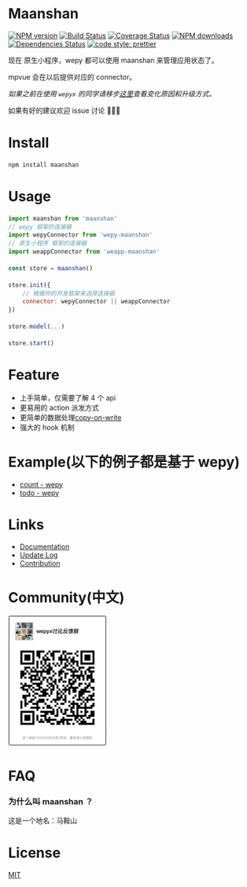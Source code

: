 # Maanshan
[![NPM version](https://img.shields.io/npm/v/maanshan.svg?style=flat)](https://npmjs.org/package/maanshan)
[![Build Status](https://travis-ci.org/tolerance-go/maanshan.svg?branch=master)](https://travis-ci.org/tolerance-go/maanshan)
[![Coverage Status](https://coveralls.io/repos/github/tolerance-go/wepyx/badge.svg?branch=master)](https://coveralls.io/github/tolerance-go/wepyx?branch=master)
[![NPM downloads](http://img.shields.io/npm/dm/maanshan.svg?style=flat)](https://npmjs.org/package/maanshan)
[![Dependencies Status](https://david-dm.org/tolerance-go/maanshan/status.svg)](https://david-dm.org/tolerance-go/maanshan)
[![code style: prettier](https://img.shields.io/badge/code_style-prettier-ff69b4.svg)](https://github.com/prettier/prettier)

现在 原生小程序，wepy 都可以使用 maanshan 来管理应用状态了。

mpvue 会在以后提供对应的 connector。

*如果之前在使用 `wepyx` 的同学请移步[这里](https://github.com/tolerance-go/wepyx/blob/master/docs/WEPYX.md)查看变化原因和升级方式。*

如果有好的建议欢迎 issue 讨论 👏👏👏

# Install
```zsh
npm install maanshan
```

# Usage
```js
import maanshan from 'maanshan'
// wepy 框架的连接器
import wepyConnector from 'wepy-maanshan'
// 原生小程序 框架的连接器
import weappConnector from 'weapp-maanshan'

const store = maanshan()

store.init({
    // 根据你的开发框架来选择连接器
    connector: wepyConnector || weappConnector
})

store.model(...)

store.start()
```

# Feature

- 上手简单，仅需要了解 4 个 api
- 更易用的 action 派发方式
- 更简单的数据处理[copy-on-write](https://en.wikipedia.org/wiki/Copy-on-write)
- 强大的 hook 机制

# Example(以下的例子都是基于 wepy)

- [count - wepy](https://github.com/tolerance-go/wepyx/tree/master/examples/count)
- [todo - wepy](https://github.com/tolerance-go/wepyx/tree/master/examples/todo)

# Links

- [Documentation](https://github.com/tolerance-go/wepyx/tree/master/docs/README.md)
- [Update Log](https://github.com/tolerance-go/wepyx/tree/master/docs/UPDATELOG.md)
- [Contribution](https://github.com/tolerance-go/blog/issues/1#issue-313932480)

# Community(中文)

<img src='./assets/WechatIMG1585.jpeg' width='200'>

# FAQ

### 为什么叫 maanshan ？
这是一个地名：马鞍山


# License
[MIT](https://tldrlegal.com/license/mit-license)
